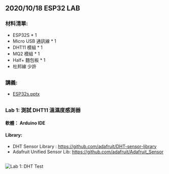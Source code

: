## 2020/10/18 ESP32 LAB
### 材料清單:
* ESP32S * 1
* Micro USB 通訊線 * 1
* DHT11 模組 * 1
* MQ2 模組 * 1
* Half+ 麵包板 * 1
* 杜邦線 少許
##
### 講義:
* [ESP32s.pptx](https://github.com/jumbokh/esp32-class/blob/master/hs1018/ESP32s.pptx)
##
### Lab 1: 測試 DHT11 溫濕度感測器
#### 軟體： Arduino IDE
#### Library:
* DHT Sensor Library : https://github.com/adafruit/DHT-sensor-library
* Adafruit Unified Sensor Lib: https://github.com/adafruit/Adafruit_Sensor
##
![Lab 1: DHT Test](https://github.com/jumbokh/esp32-class/blob/master/images/ESP32S-DHT11_bb.jpg)
##
